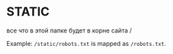 # STATIC

все что в этой папке будет в корне сайта /

Example: `/static/robots.txt` is mapped as `/robots.txt`.
